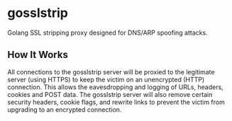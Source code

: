 # gosslstrip
Golang SSL stripping proxy designed for DNS/ARP spoofing attacks.

## How It Works
All connections to the gosslstrip server will be proxied to the legitimate server (using HTTPS) to keep the victim on an unencrypted (HTTP) connection. This allows the eavesdropping and logging of URLs, headers, cookies and POST data. The gosslstrip server will also remove certain security headers, cookie flags, and rewrite links to prevent the victim from upgrading to an encrypted connection.